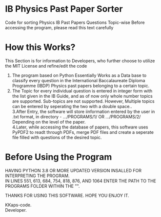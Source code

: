 # IB Physics Past Paper Sorter

Code for sorting Physics IB Past Papers Questions Topic-wise
Before accessing the program, please read this text carefully <br/>

# How this Works?
This Section is for information to Developers, who further choose to utilize the MIT License and refine/edit the code
1. The program based on Python Essentially Works as a Data base to classify every question in the International Baccalaureate Diploma Programme (IBDP) Physics past papers belonging to a certain topic.<br/>
2. The Topic for every individual question is entered in integer form with the list given in the IB Guide, and as of now only whole number topics are supported. Sub-topics are not supported. However, Multiple topics can be entered by seperating the two with a double space..<br/>
3.After Entry, the software will store iinformation entered by the user in .txt format, in directory -  .../PROGRAMS/1/ OR .../PROGRAMS/2/ Depending on the level of the paper. <br/>
4.Later, while accessing the database of papers, this software uses PyPDF2 to readt through PDFs, merge PDF files and create a seperate file filled with questions of the desired topic.<br/>

# Before Using the Program
HAVING PYTHON 3.8 OR MORE UPDATED VERSION INSALLED FOR INTERPRETING THE PROGRAM.<br/>
IN LINES 551, 613, 684, 754, 818, 876, AND 1064 ENTER THE PATH TO THE PROGRAMS FOLDER WITHIN THE "".<br/>

THANKS FOR USING THIS SOFTWARE. HOPE YOU ENJOY IT.

KKaps-code.<br/>
Developer.
